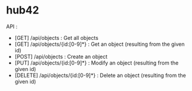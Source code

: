 # hub42

API :

- [GET] /api/objects : Get all objects
- [GET] /api/objects/{id:[0-9]*} : Get an object (resulting from the given id)
- [POST] /api/objects : Create an object
- [PUT] /api/objects/{id:[0-9]*} : Modify an object (resulting from the given id)
- [DELETE] /api/objects/{id:[0-9]*} : Delete an object (resulting from the given id) 
